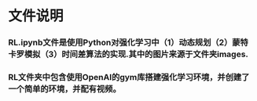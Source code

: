 ﻿# 文件说明


### RL.ipynb文件是使用Python对强化学习中（1）动态规划（2）蒙特卡罗模拟（3）时间差算法的实现.其中的图片来源于文件夹images.
### RL文件夹中包含使用OpenAI的gym库搭建强化学习环境，并创建了一个简单的环境，并配有视频。